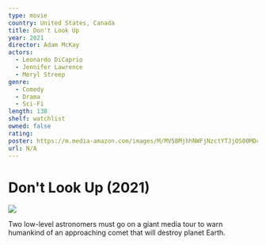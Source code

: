 ```yaml
---
type: movie
country: United States, Canada
title: Don't Look Up
year: 2021
director: Adam McKay
actors:
  - Leonardo DiCaprio
  - Jennifer Lawrence
  - Meryl Streep
genre:
  - Comedy
  - Drama
  - Sci-Fi
length: 138
shelf: watchlist
owned: false
rating:
poster: https://m.media-amazon.com/images/M/MV5BMjhhNWFjNzctYTJjOS00MDc0LThiNjItZmM0ZDVmMWViY2UzXkEyXkFqcGc@._V1_SX300.jpg
url: N/A
---
```


# Don't Look Up (2021)

![](https://m.media-amazon.com/images/M/MV5BMjhhNWFjNzctYTJjOS00MDc0LThiNjItZmM0ZDVmMWViY2UzXkEyXkFqcGc@._V1_SX300.jpg)

Two low-level astronomers must go on a giant media tour to warn humankind of an approaching comet that will destroy planet Earth.